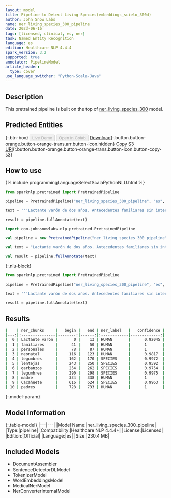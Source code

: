 ```yaml
---
layout: model
title: Pipeline to Detect Living Species(embeddings_scielo_300d)
author: John Snow Labs
name: ner_living_species_300_pipeline
date: 2023-06-16
tags: [licensed, clinical, es, ner]
task: Named Entity Recognition
language: es
edition: Healthcare NLP 4.4.4
spark_version: 3.2
supported: true
annotator: PipelineModel
article_header:
  type: cover
use_language_switcher: "Python-Scala-Java"
---
```


## Description

This pretrained pipeline is built on the top of [ner_living_species_300](https://nlp.johnsnowlabs.com/2022/11/22/ner_living_species_300_es.html) model.

## Predicted Entities



{:.btn-box}
<button class="button button-orange" disabled>Live Demo</button>
<button class="button button-orange" disabled>Open in Colab</button>
[Download](https://s3.amazonaws.com/auxdata.johnsnowlabs.com/clinical/models/ner_living_species_300_pipeline_es_4.4.4_3.2_1686958975004.zip){:.button.button-orange.button-orange-trans.arr.button-icon.hidden}
[Copy S3 URI](s3://auxdata.johnsnowlabs.com/clinical/models/ner_living_species_300_pipeline_es_4.4.4_3.2_1686958975004.zip){:.button.button-orange.button-orange-trans.button-icon.button-copy-s3}

## How to use



<div class="tabs-box" markdown="1">
{% include programmingLanguageSelectScalaPythonNLU.html %}

```python
from sparknlp.pretrained import PretrainedPipeline

pipeline = PretrainedPipeline("ner_living_species_300_pipeline", "es", "clinical/models")

text = '''Lactante varón de dos años. Antecedentes familiares sin interés. Antecedentes personales: Embarazo, parto y periodo neonatal normal. En seguimiento por alergia a legumbres, diagnosticado con diez meses por reacción urticarial generalizada con lentejas y garbanzos, con dieta de exclusión a legumbres desde entonces. En ésta visita la madre describe episodios de eritema en zona maxilar derecha con afectación ocular ipsilateral que se resuelve en horas tras la administración de corticoides. Le ha ocurrido en 5-6 ocasiones, en relación con la ingesta de alimentos previamente tolerados. Exploración complementaria: Cacahuete, ac(ige)19.2 Ku.arb/l. Resultados: Ante la sospecha clínica de Síndrome de Frey, se tranquiliza a los padres, explicándoles la naturaleza del cuadro y se cita para revisión anual.'''

result = pipeline.fullAnnotate(text)
```
```scala
import com.johnsnowlabs.nlp.pretrained.PretrainedPipeline

val pipeline = new PretrainedPipeline("ner_living_species_300_pipeline", "es", "clinical/models")

val text = "Lactante varón de dos años. Antecedentes familiares sin interés. Antecedentes personales: Embarazo, parto y periodo neonatal normal. En seguimiento por alergia a legumbres, diagnosticado con diez meses por reacción urticarial generalizada con lentejas y garbanzos, con dieta de exclusión a legumbres desde entonces. En ésta visita la madre describe episodios de eritema en zona maxilar derecha con afectación ocular ipsilateral que se resuelve en horas tras la administración de corticoides. Le ha ocurrido en 5-6 ocasiones, en relación con la ingesta de alimentos previamente tolerados. Exploración complementaria: Cacahuete, ac(ige)19.2 Ku.arb/l. Resultados: Ante la sospecha clínica de Síndrome de Frey, se tranquiliza a los padres, explicándoles la naturaleza del cuadro y se cita para revisión anual."

val result = pipeline.fullAnnotate(text)
```

{:.nlu-block}
```python
from sparknlp.pretrained import PretrainedPipeline

pipeline = PretrainedPipeline("ner_living_species_300_pipeline", "es", "clinical/models")

text = '''Lactante varón de dos años. Antecedentes familiares sin interés. Antecedentes personales: Embarazo, parto y periodo neonatal normal. En seguimiento por alergia a legumbres, diagnosticado con diez meses por reacción urticarial generalizada con lentejas y garbanzos, con dieta de exclusión a legumbres desde entonces. En ésta visita la madre describe episodios de eritema en zona maxilar derecha con afectación ocular ipsilateral que se resuelve en horas tras la administración de corticoides. Le ha ocurrido en 5-6 ocasiones, en relación con la ingesta de alimentos previamente tolerados. Exploración complementaria: Cacahuete, ac(ige)19.2 Ku.arb/l. Resultados: Ante la sospecha clínica de Síndrome de Frey, se tranquiliza a los padres, explicándoles la naturaleza del cuadro y se cita para revisión anual.'''

result = pipeline.fullAnnotate(text)
```
</div>

## Results

```bash
|    | ner_chunks     |   begin |   end | ner_label   |   confidence |
|---:|:---------------|--------:|------:|:------------|-------------:|
|  0 | Lactante varón |       0 |    13 | HUMAN       |      0.92045 |
|  1 | familiares     |      41 |    50 | HUMAN       |      1       |
|  2 | personales     |      78 |    87 | HUMAN       |      1       |
|  3 | neonatal       |     116 |   123 | HUMAN       |      0.9817  |
|  4 | legumbres      |     162 |   170 | SPECIES     |      0.9972  |
|  5 | lentejas       |     243 |   250 | SPECIES     |      0.9592  |
|  6 | garbanzos      |     254 |   262 | SPECIES     |      0.9754  |
|  7 | legumbres      |     290 |   298 | SPECIES     |      0.9975  |
|  8 | madre          |     334 |   338 | HUMAN       |      1       |
|  9 | Cacahuete      |     616 |   624 | SPECIES     |      0.9963  |
| 10 | padres         |     728 |   733 | HUMAN       |      1       |
```

{:.model-param}
## Model Information

{:.table-model}
|---|---|
|Model Name:|ner_living_species_300_pipeline|
|Type:|pipeline|
|Compatibility:|Healthcare NLP 4.4.4+|
|License:|Licensed|
|Edition:|Official|
|Language:|es|
|Size:|230.4 MB|

## Included Models

- DocumentAssembler
- SentenceDetectorDLModel
- TokenizerModel
- WordEmbeddingsModel
- MedicalNerModel
- NerConverterInternalModel